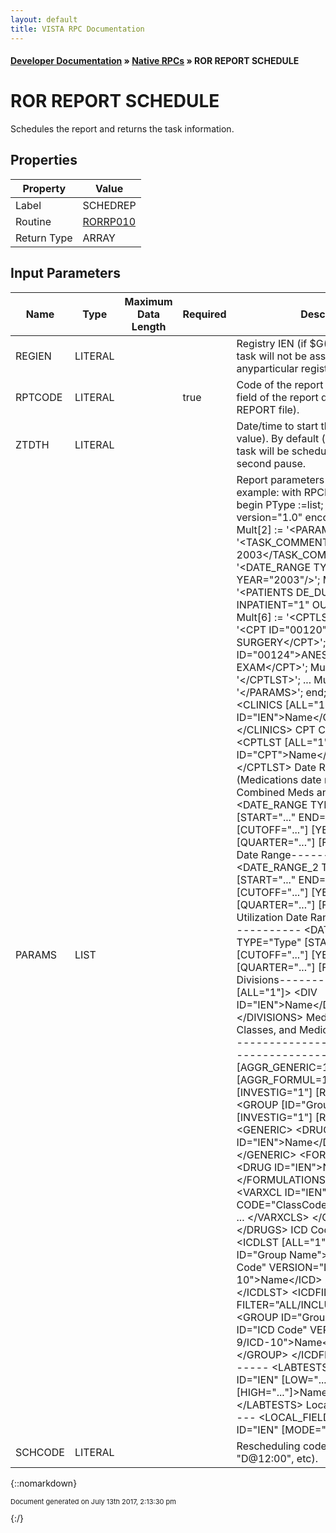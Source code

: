 ```yaml
---
layout: default
title: VISTA RPC Documentation
---
```


#### [Developer Documentation](../index) &#187; [Native RPCs](TableOfContents) &#187; ROR REPORT SCHEDULE<br/>
# ROR REPORT SCHEDULE

Schedules the report and returns the task information.

## Properties

Property | Value
--- | ---
Label | SCHEDREP
Routine | [RORRP010](http://code.osehra.org/dox/Routine_RORRP010_source.html)
Return Type | ARRAY


## Input Parameters

Name | Type | Maximum Data Length | Required | Description
--- | --- | --- | --- | ---
REGIEN | LITERAL |  |  | Registry IEN (if $G(REGIEN)&#x27;&gt;0 the task will not be associated with anyparticular registry).
RPTCODE | LITERAL |  | true | Code of the report (value of the CODE field of the report descriptor inthe ROR REPORT file).
ZTDTH | LITERAL |  |  | Date/time to start the task (external value). By default (if $G(ZDTH)&#x3D;&quot;&quot;),the task will be scheduled to run after 3-second pause.
PARAMS | LIST |  |  | Report parameters in XML format. For example:   with RPCBroker.Param[4] do    begin      PType :&#x3D;list;      Mult[1] :&#x3D; &#x27;&lt;?xml version&#x3D;&quot;1.0&quot; encoding&#x3D;&quot;UTF-8&quot;?&gt;&#x27;      Mult[2] :&#x3D; &#x27;&lt;PARAMS&gt;&#x27;;      Mult[3] :&#x3D; &#x27;&lt;TASK_COMMENT&gt;Ear procedures 2003&lt;/TASK_COMMENT&gt;&#x27;      Mult[4] :&#x3D; &#x27;&lt;DATE_RANGE TYPE&#x3D;&quot;YEAR&quot; YEAR&#x3D;&quot;2003&quot;/&gt;&#x27;;      Mult[5] :&#x3D; &#x27;&lt;PATIENTS DE_DURING&#x3D;&quot;1&quot; INPATIENT&#x3D;&quot;1&quot; OUTPATIENT&#x3D;&quot;1&quot;&gt;&#x27;;      Mult[6] :&#x3D; &#x27;&lt;CPTLST&gt;&#x27;;      Mult[7] :&#x3D; &#x27;&lt;CPT ID&#x3D;&quot;00120&quot;&gt;ANESTH, EAR SURGERY&lt;/CPT&gt;&#x27;;      Mult[8] :&#x3D; &#x27;&lt;CPT ID&#x3D;&quot;00124&quot;&gt;ANESTH, EAR EXAM&lt;/CPT&gt;&#x27;;      Mult[9] :&#x3D; &#x27;&lt;/CPTLST&gt;&#x27;;      ...      Mult[n] :&#x3D; &#x27;&lt;/PARAMS&gt;&#x27;;    end; Clinics-------   &lt;CLINICS [ALL&#x3D;&quot;1&quot;]&gt;    &lt;CLINIC ID&#x3D;&quot;IEN&quot;&gt;Name&lt;/CLINIC&gt;    ...  &lt;/CLINICS&gt; CPT Codes---------   &lt;CPTLST [ALL&#x3D;&quot;1&quot;]&gt;    &lt;CPT ID&#x3D;&quot;CPT&quot;&gt;Name&lt;/CPT&gt;    ...  &lt;/CPTLST&gt; Date Range----------(Medications date range for the Combined Meds and Labs report)   &lt;DATE_RANGE TYPE&#x3D;&quot;Type&quot; [START&#x3D;&quot;...&quot; END&#x3D;&quot;...&quot;]    [CUTOFF&#x3D;&quot;...&quot;] [YEAR&#x3D;&quot;...&quot; [QUARTER&#x3D;&quot;...&quot;]    [FISCAL&#x3D;&quot;1&quot;]]/&gt; Lab Date Range--------------   &lt;DATE_RANGE_2 TYPE&#x3D;&quot;Type&quot; [START&#x3D;&quot;...&quot; END&#x3D;&quot;...&quot;]    [CUTOFF&#x3D;&quot;...&quot;] [YEAR&#x3D;&quot;...&quot; [QUARTER&#x3D;&quot;...&quot;]    [FISCAL&#x3D;&quot;1&quot;]]/&gt; Utilization Date Range----------------------   &lt;DATE_RANGE_3 TYPE&#x3D;&quot;Type&quot; [START&#x3D;&quot;...&quot; END&#x3D;&quot;...&quot;]    [CUTOFF&#x3D;&quot;...&quot;] [YEAR&#x3D;&quot;...&quot; [QUARTER&#x3D;&quot;...&quot;]    [FISCAL&#x3D;&quot;1&quot;]]/&gt; Divisions---------   &lt;DIVISIONS [ALL&#x3D;&quot;1&quot;]&gt;    &lt;DIV ID&#x3D;&quot;IEN&quot;&gt;Name&lt;/DIV&gt;    ...  &lt;/DIVISIONS&gt; Medications, Drug Classes, and Medication Groups------------------------------------------------   &lt;DRUGS [AGGR_GENERIC&#x3D;1] [AGGR_FORMUL&#x3D;1] [ALL&#x3D;&quot;1&quot;]    [INVESTIG&#x3D;&quot;1&quot;] [REGMEDS&#x3D;&quot;1&quot;]&gt;    &lt;GROUP [ID&#x3D;&quot;GroupName&quot;] [INVESTIG&#x3D;&quot;1&quot;] [REGMEDS&#x3D;&quot;1&quot;]&gt;      &lt;GENERIC&gt;        &lt;DRUG ID&#x3D;&quot;IEN&quot;&gt;Name&lt;/DRUG&gt;        ...      &lt;/GENERIC&gt;      &lt;FORMULATIONS&gt;        &lt;DRUG ID&#x3D;&quot;IEN&quot;&gt;Name&lt;/DRUG&gt;        ...      &lt;/FORMULATIONS&gt;      &lt;VARXCLS&gt;        &lt;VARXCL ID&#x3D;&quot;IEN&quot; CODE&#x3D;&quot;ClassCode&quot;&gt;Name&lt;/VARXCL&gt;        ...      &lt;/VARXCLS&gt;    &lt;/GROUP&gt;    ...  &lt;/DRUGS&gt; ICD Codes-----------   &lt;ICDLST [ALL&#x3D;&quot;1&quot;]&gt;    &lt;GROUP ID&#x3D;&quot;Group Name&quot;&gt;      &lt;ICD ID&#x3D;&quot;ICD Code&quot; VERSION&#x3D;&quot;ICD-9/ICD-10&quot;&gt;Name&lt;/ICD&gt;      ...    &lt;/GROUP&gt;  &lt;/ICDLST&gt;   &lt;ICDFILT FILTER&#x3D;&quot;ALL/INCLUDE/EXCLUDE&quot;&gt;    &lt;GROUP ID&#x3D;&quot;Group Name&quot;&gt;      &lt;ICD ID&#x3D;&quot;ICD Code&quot; VERSION&#x3D;&quot;ICD-9/ICD-10&quot;&gt;Name&lt;/ICD&gt;      ...    &lt;/GROUP&gt;  &lt;/ICDFILT&gt; Lab Tests---------   &lt;LABTESTS [ALL&#x3D;&quot;1&quot;]&gt;    &lt;LT ID&#x3D;&quot;IEN&quot; [LOW&#x3D;&quot;...&quot;] [HIGH&#x3D;&quot;...&quot;]&gt;Name&lt;/LT&gt;    ...  &lt;/LABTESTS&gt; Local Fields------------   &lt;LOCAL_FIELDS&gt;    &lt;FIELD ID&#x3D;&quot;IEN&quot; [MODE&#x3D;&quot;1&quot;|&quot;-1&quot;]       [NAME&#x3D;&quot;FieldName&quot;]&gt;Description&lt;/FIELD&gt;  &lt;/LOCAL_FIELDS&gt; Lab Result Ranges-----------------   &lt;LRGRANGES&gt;    &lt;LRGRANGE ID&#x3D;&quot;GroupCode&quot; USE&#x3D;&quot;1&quot;      [LOW&#x3D;&quot;...&quot;] [HIGH&#x3D;&quot;...&quot;]&gt;GroupName&lt;/LRGRANGE&gt;  &lt;/LRGRANGES&gt; Number of patients with highest utilization-------------------------------------------   &lt;MAXUTNUM&gt;...&lt;/MAXUTNUM&gt; Minimum number of procedures/results to display-----------------------------------------------   &lt;MINRPNUM&gt;...&lt;/MINRPNUM&gt; Optional Columns----------------   &lt;OPTIONAL_COLUMNS&gt;    &lt;COLUMN ID&#x3D;&quot;ColumnName&quot;/&gt;  &lt;/OPTIONAL_COLUMNS&gt; Report Options--------------   &lt;OPTIONS [COMPLETE&#x3D;&quot;1&quot;] [SUMMARY&#x3D;&quot;1&quot;]    [REGMEDSMRY&#x3D;&quot;1&quot;] [PTLIST&#x3D;&quot;1&quot;]/&gt; Other Registries----------------   &lt;OTHER_REGISTRIES&gt;    &lt;REGISTRY ID&#x3D;&quot;RegIEN&quot; [MODE&#x3D;&quot;1&quot;|&quot;-1&quot;]      [NAME&#x3D;&quot;RegName&quot;]&gt;Description&lt;/REGISTRY&gt;    ...  &lt;/OTHER_REGISTRIES&gt; Subset of Patients------------------   &lt;PATIENTS [CONFIRMED&#x3D;&quot;1&quot;] [PENDING&#x3D;&quot;1&quot;]    [DE_BEFORE&#x3D;&quot;1&quot;] [DE_DURING&#x3D;&quot;1&quot;] [DE_AFTER&#x3D;&quot;1&quot;]    [INPATIENT&#x3D;&quot;1&quot;] [OUTPATIENT&#x3D;&quot;1&quot;]    [COMPLEX&#x3D;&quot;1&quot;] [BASIC&#x3D;&quot;1&quot;]    [LAB&#x3D;&quot;1&quot;] [NOLAB&#x3D;&quot;1&quot;]     [NOTSEEN&#x3D;&quot;1&quot;] [SEEN&#x3D;&quot;1&quot;] [CAREONLY&#x3D;&quot;1&quot;]    [PHARM&#x3D;&quot;1&quot;] [NOPHARM&#x3D;&quot;1&quot;]    [PROC&#x3D;&quot;1&quot;] [NOPROC&#x3D;&quot;1&quot;]/&gt;    &lt;PT ID&#x3D;&quot;DFN&quot; [SSN&#x3D;&quot;SSN&quot;]&gt;Name&lt;/PT&gt;    ...  &lt;/PATIENTS&gt; User Defined Comment--------------------   &lt;TASK_COMMENT&gt;...&lt;/TASK_COMMENT&gt; Utilization Types-----------------   &lt;UTIL_TYPES [ALL&#x3D;&quot;1&quot;]&gt;    &lt;UT ID&#x3D;&quot;UtlCode&quot;/&gt;    ...  &lt;/UTIL_TYPES&gt;   VADRUGCLS     VA drug classes included in the report                 Example:                  Mult[&#x27;&quot;VADRUGCLS(1)&quot;&#x27;] :&#x3D; &#x27;IN140&#x27;;                  Mult[&#x27;&quot;VADRUGCLS(2)&quot;&#x27;] :&#x3D; &#x27;IN150&#x27;;   VIRAL_LOAD    Viral Load options                  ^01: Include Viral Load (0/1)                  ^02: Use range          (0/1)                  ^03: Low                  ^04: High                 Example (include all):                  Mult[&#x27;&quot;VIRAL_LOAD&quot;&#x27;] :&#x3D; &#x27;1&#x27;;                 Example (use range):                  Mult[&#x27;&quot;VIRAL_LOAD&quot;&#x27;] :&#x3D; &#x27;1^1^3000^100000&#x27;;
SCHCODE | LITERAL |  |  | Rescheduling code (&quot;1D&quot;, &quot;1M&quot;, &quot;D@12:00&quot;, etc).



{::nomarkdown} <br/><p style="font-size: 11px">Document generated on July 13th 2017, 2:13:30 pm</p>{:/}